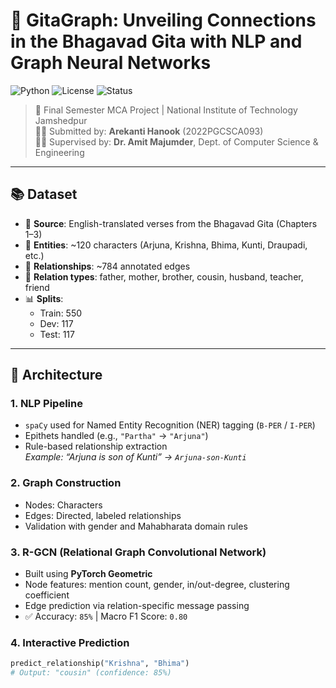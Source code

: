 # 📖 GitaGraph: Unveiling Connections in the Bhagavad Gita with NLP and Graph Neural Networks

![Python](https://img.shields.io/badge/Python-3.10%2B-blue)
![License](https://img.shields.io/badge/License-MIT-lightgrey)
![Status](https://img.shields.io/badge/Project-Completed-brightgreen)

> 📘 Final Semester MCA Project | National Institute of Technology Jamshedpur  
> 👨‍🎓 Submitted by: **Arekanti Hanook** (2022PGCSCA093)  
> 🧑‍🏫 Supervised by: **Dr. Amit Majumder**, Dept. of Computer Science & Engineering

---

## 📚 Dataset

- 📖 **Source**: English-translated verses from the Bhagavad Gita (Chapters 1–3)
- 👤 **Entities**: ~120 characters (Arjuna, Krishna, Bhima, Kunti, Draupadi, etc.)
- 🔗 **Relationships**: ~784 annotated edges
- 🔁 **Relation types**: father, mother, brother, cousin, husband, teacher, friend
- 📊 **Splits**:
  - Train: 550
  - Dev: 117
  - Test: 117

---

## 🧱 Architecture

### 1. NLP Pipeline
- `spaCy` used for Named Entity Recognition (NER) tagging (`B-PER` / `I-PER`)
- Epithets handled (e.g., `"Partha"` → `"Arjuna"`)
- Rule-based relationship extraction  
  _Example: “Arjuna is son of Kunti” → `Arjuna-son-Kunti`_

### 2. Graph Construction
- Nodes: Characters
- Edges: Directed, labeled relationships
- Validation with gender and Mahabharata domain rules

### 3. R-GCN (Relational Graph Convolutional Network)
- Built using **PyTorch Geometric**
- Node features: mention count, gender, in/out-degree, clustering coefficient
- Edge prediction via relation-specific message passing
- ✅ Accuracy: `85%` | Macro F1 Score: `0.80`

### 4. Interactive Prediction

```python
predict_relationship("Krishna", "Bhima")  
# Output: "cousin" (confidence: 85%)
